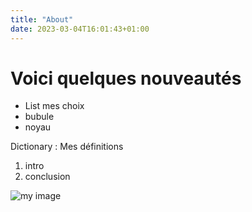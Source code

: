 ```yaml
---
title: "About"
date: 2023-03-04T16:01:43+01:00
---
```


# Voici quelques nouveautés

- List mes choix
- bubule
- noyau

Dictionary
: Mes définitions

1. intro
2. conclusion

![my image](/pic.jpg)